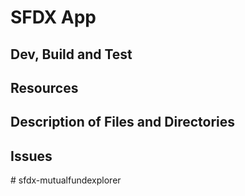 # SFDX  App

## Dev, Build and Test


## Resources


## Description of Files and Directories


## Issues


#   s f d x - m u t u a l f u n d e x p l o r e r  
 